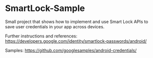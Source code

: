 # SmartLock-Sample
Small project that shows how to implement and use Smart Lock APIs to save user credentials in your app across devices.

Further instructions and references: 
https://developers.google.com/identity/smartlock-passwords/android/

Samples:
https://github.com/googlesamples/android-credentials/

